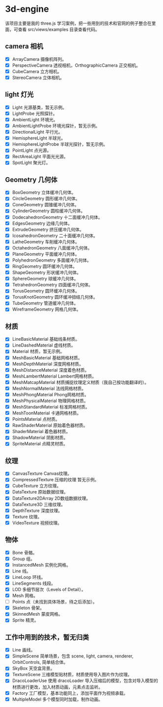 # 3d-engine
该项目主要是我的 three.js 学习案例，把一些用到的技术和官网的例子整合在里面，可查看 src/views/examples 目录查看代码。
## camera 相机
- [x] ArrayCamera 摄像机阵列。
- [x] PerspectiveCamera 透视相机，OrthographicCamera 正交相机。
- [x] CubeCamera 立方相机。
- [x] StereoCamera 立体相机。
## light 灯光
- [x] Light 光源基类，暂无示例。
- [x] LightProbe 光照探针。
- [x] AmbientLight 环境光。
- [x] AmbientLightProbe 环境光探针，暂无示例。
- [x] DirectionalLight 平行光。
- [x] HemisphereLight 半球光。
- [x] HemisphereLightProbe 半球光探针，暂无示例。
- [x] PointLight 点光源。
- [x] RectAreaLight 平面光光源。
- [x] SpotLight 聚光灯。
## Geometry 几何体
- [x] BoxGeometry 立体缓冲几何体。
- [x] CircleGeometry 圆形缓冲几何体。
- [x] ConeGeometry 圆锥缓冲几何体。
- [x] CylinderGeometry 圆柱缓冲几何体。
- [x] DodecahedronGeometry 十二面缓冲几何体。
- [x] EdgesGeometry 边缘几何体。
- [x] ExtrudeGeometry 挤压缓冲几何体。
- [x] IcosahedronGeometry 二十面缓冲几何体。
- [x] LatheGeometry 车削缓冲几何体。
- [x] OctahedronGeometry 八面缓冲几何体。
- [x] PlaneGeometry 平面缓冲几何体。
- [x] PolyhedronGeometry 多面缓冲几何体。
- [x] RingGeometry 圆环缓冲几何体。
- [x] ShapeGeometry 形状缓冲几何体。
- [x] SphereGeometry 球缓冲几何体。
- [x] TetrahedronGeometry 四面缓冲几何体。
- [x] TorusGeometry 圆环缓冲几何体。
- [x] TorusKnotGeometry 圆环缓冲扭结几何体。
- [x] TubeGeometry 管道缓冲几何体。
- [x] WireframeGeometry 网格几何体。
## 材质
- [x] LineBasicMaterial 基础线条材质。
- [x] LineDashedMaterial 虚线材质。
- [x] Material 材质，暂无示例。
- [x] MeshBasicMaterial 基础网格材质。
- [x] MeshDepthMaterial 深度网格材质。
- [x] MeshDistanceMaterial 深度着色材质。
- [x] MeshLambertMaterial Lambert网格材质。
- [x] MeshMatcapMaterial 材质捕捉纹理定义材质（我自己按功能翻译的）。
- [x] MeshNormalMaterial 法线网格材质。
- [x] MeshPhongMaterial Phong网格材质。
- [x] MeshPhysicalMaterial 物理网格材质。
- [x] MeshStandardMaterial 标准网格材质。
- [x] MeshToonMaterial 卡通网格材质。
- [x] PointsMaterial 点材质。
- [x] RawShaderMaterial 原始着色器材质。
- [x] ShaderMaterial 着色器材质。
- [x] ShadowMaterial 阴影材质。
- [x] SpriteMaterial 点精灵材质。
## 纹理
- [x] CanvasTexture Canvas纹理。
- [x] CompressedTexture 压缩的纹理 暂无示例。
- [x] CubeTexture 立方纹理。
- [x] DataTexture 原始数据纹理。
- [x] DataTexture2DArray 2D数组数据纹理。
- [x] DataTexture3D 三维纹理。
- [x] DepthTexture 深度纹理。
- [x] Texture 纹理。
- [x] VideoTexture 视频纹理。
## 物体
- [x] Bone 骨骼。
- [x] Group 组。
- [x] InstancedMesh 实例化网格。
- [x] Line 线。
- [x] LineLoop 环线。
- [x] LineSegments 线段。
- [x] LOD 多细节层次（Levels of Detail）。
- [x] Mesh 网格。
- [ ] Points 点（未找到具体场景，待之后添加）。
- [x] Skeleton 骨架。
- [x] SkinnedMesh 蒙皮网格。
- [x] Sprite 精灵。
## 工作中用到的技术，暂无归类
- [x] Line 画线。
- [x] SimpleScene 简单场景，包含 scene, light, camera, renderer, OrbitControls, 简单结合体。
- [x] SkyBox 天空盒背景。
- [x] TextureScene 三维模型贴材质，材质使用导入图片作为纹理。
- [x] DracoLoaderUse 使用 dracoLoader 导入压缩后的模型，包含对导入模型的材质进行更改，加入材质动画，元素点击监听。
- [x] Factory 工厂模型，基本功能同上，添加平面作为视频承载。
- [x] MultipleModel 多个模型同时加载，制作动画。
